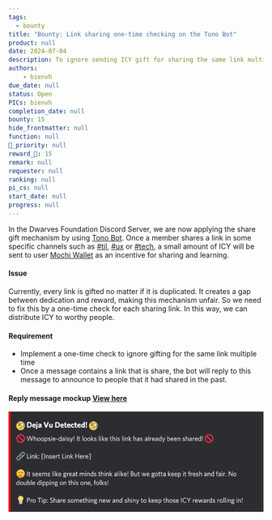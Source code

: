 ```yaml
---
tags: 
  - bounty
title: "Bounty: Link sharing one-time checking on the Tono Bot"
product: null
date: 2024-07-04
description: To ignore sending ICY gift for sharing the same link multiple time.
authors: 
    - bienvh
due_date: null
status: Open
PICs: bienvh
completion_date: null
bounty: 15
hide_frontmatter: null
function: null
🔺_priority: null
reward_🧊: 15
remark: null
requester: null
ranking: null
pi_cs: null
start_date: null
progress: null
---
```


In the Dwarves Foundation Discord Server, we are now applying the share gift mechanism by using [Tono Bot](). Once a member shares a link in some specific channels such as [#til](https://discord.com/channels/462663954813157376/1001883339046797342), [#ux](https://discord.com/channels/462663954813157376/1241262109577449472) or [#tech](https://discord.com/channels/462663954813157376/810481888619135046), a small amount of ICY will be sent to user [Mochi Wallet](https://mochi.gg/) as an incentive for sharing and learning. 

#### Issue
Currently, every link is gifted no matter if it is duplicated. It creates a gap between dedication and reward, making this mechanism unfair. So we need to fix this by a one-time check for each sharing link. In this way, we can distribute ICY to worthy people.

#### Requirement 
- Implement a one-time check to ignore gifting for the same link multiple time
- Once a message contains a link that is share, the bot will reply to this message to announce to people that it had shared in the past.

#### Reply message mockup [View here](https://share.discohook.app/go/21tqsr7x)
![](./assets/dejavu.png)
